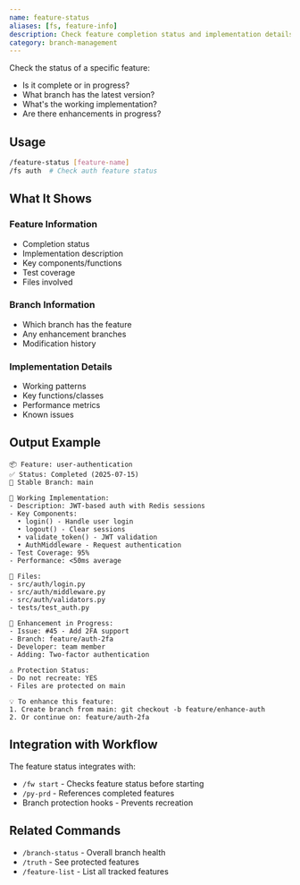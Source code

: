 ```yaml
---
name: feature-status
aliases: [fs, feature-info]
description: Check feature completion status and implementation details
category: branch-management
---
```


Check the status of a specific feature:
- Is it complete or in progress?
- What branch has the latest version?
- What's the working implementation?
- Are there enhancements in progress?

## Usage
```bash
/feature-status [feature-name]
/fs auth  # Check auth feature status
```

## What It Shows

### Feature Information
- Completion status
- Implementation description
- Key components/functions
- Test coverage
- Files involved

### Branch Information
- Which branch has the feature
- Any enhancement branches
- Modification history

### Implementation Details
- Working patterns
- Key functions/classes
- Performance metrics
- Known issues

## Output Example
```
📦 Feature: user-authentication
✅ Status: Completed (2025-07-15)
🌿 Stable Branch: main

📝 Working Implementation:
- Description: JWT-based auth with Redis sessions
- Key Components:
  • login() - Handle user login
  • logout() - Clear sessions
  • validate_token() - JWT validation
  • AuthMiddleware - Request authentication
- Test Coverage: 95%
- Performance: <50ms average

📄 Files:
- src/auth/login.py
- src/auth/middleware.py
- src/auth/validators.py
- tests/test_auth.py

🔧 Enhancement in Progress:
- Issue: #45 - Add 2FA support
- Branch: feature/auth-2fa
- Developer: team member
- Adding: Two-factor authentication

⚠️ Protection Status:
- Do not recreate: YES
- Files are protected on main

💡 To enhance this feature:
1. Create branch from main: git checkout -b feature/enhance-auth
2. Or continue on: feature/auth-2fa
```

## Integration with Workflow

The feature status integrates with:
- `/fw start` - Checks feature status before starting
- `/py-prd` - References completed features
- Branch protection hooks - Prevents recreation

## Related Commands
- `/branch-status` - Overall branch health
- `/truth` - See protected features
- `/feature-list` - List all tracked features
